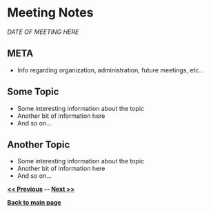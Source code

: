 # Meeting Notes

_DATE OF MEETING HERE_


## META

* Info regarding organization, administration, future meetings, etc...


## Some Topic

* Some interesting information about the topic
* Another bit of information here
* And so on...


## Another Topic

* Some interesting information about the topic
* Another bit of information here
* And so on...


__[<< Previous]() -- [Next >>]()__

__[Back to main page](https://learn-by-doing.github.io/socratic-meetups/)__
